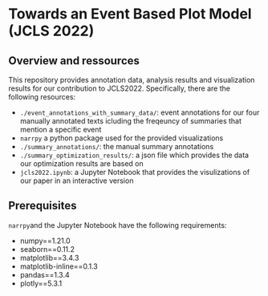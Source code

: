 # Towards an Event Based Plot Model (JCLS 2022)

## Overview and ressources

This repository provides annotation data, analysis results and visualization results for our contribution to JCLS2022.
Specifically, there are the following resources:
- `./event_annotations_with_summary_data/`: event annotations for our four manually annotated texts
 icluding the freqeuncy of summaries that mention a specific event
- `narrpy` a python package used for the provided visualizations
- `./summary_annotations/`: the manual summary annotations
- `./summary_optimization_results/`: a json file which provides the data our optimization results are based on
- `jcls2022.ipynb`: a Jupyter Notebook that provides the visulizations of our paper in an interactive version

## Prerequisites

`narrpy`and the Jupyter Notebook have the following requirements:
- numpy==1.21.0
- seaborn==0.11.2
- matplotlib==3.4.3
- matplotlib-inline==0.1.3
- pandas==1.3.4
- plotly==5.3.1